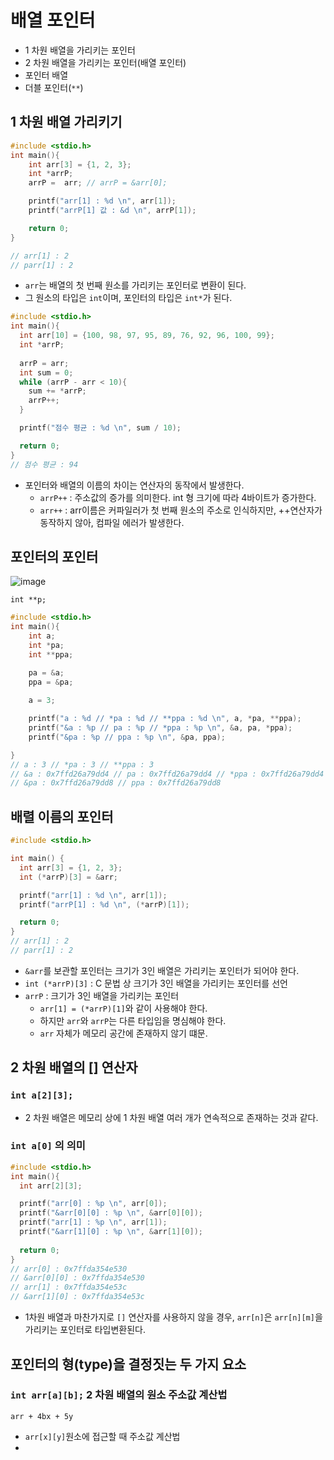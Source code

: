 # 배열 포인터

- 1 차원 배열을 가리키는 포인터
- 2 차원 배열을 가리키는 포인터(배열 포인터)
- 포인터 배열
- 더블 포인터(`**`)

## 1 차원 배열 가리키기

```c
#include <stdio.h>
int main(){
    int arr[3] = {1, 2, 3};
    int *arrP;
    arrP =  arr; // arrP = &arr[0];

    printf("arr[1] : %d \n", arr[1]);
    printf("arrP[1] 값 : &d \n", arrP[1]);

    return 0;
}

// arr[1] : 2 
// parr[1] : 2 
```

- `arr`는 배열의 첫 번째 원소를 가리키는 포인터로 변환이 된다.
- 그 원소의 타입은 `int`이며, 포인터의 타입은 `int*`가 된다.

```c
#include <stdio.h>
int main(){
  int arr[10] = {100, 98, 97, 95, 89, 76, 92, 96, 100, 99};
  int *arrP;
  
  arrP = arr;
  int sum = 0;
  while (arrP - arr < 10){
    sum += *arrP;
    arrP++;
  }

  printf("점수 평균 : %d \n", sum / 10);

  return 0;
}
// 점수 평균 : 94 
```

- 포인터와 배열의 이름의 차이는 연산자의 동작에서 발생한다.
    - `arrP++` : 주소값의 증가를 의미한다. int 형 크기에 따라 4바이트가 증가한다.
    - `arr++` : arr이름은 커파일러가 첫 번째 원소의 주소로 인식하지만, ++연산자가 동작하지 않아, 컴파일 에러가 발생한다.

## 포인터의 포인터

![image](https://github.com/WonilLee211/TIL/assets/109330610/ce566f4e-d247-4e6a-95e8-3b375ab744e5)

`int **p;`

```c
#include <stdio.h>
int main(){
    int a;
    int *pa;
    int **ppa;

    pa = &a;
    ppa = &pa;
    
    a = 3;

    printf("a : %d // *pa : %d // **ppa : %d \n", a, *pa, **ppa);
    printf("&a : %p // pa : %p // *ppa : %p \n", &a, pa, *ppa);
    printf("&pa : %p // ppa : %p \n", &pa, ppa);

}
// a : 3 // *pa : 3 // **ppa : 3 
// &a : 0x7ffd26a79dd4 // pa : 0x7ffd26a79dd4 // *ppa : 0x7ffd26a79dd4 
// &pa : 0x7ffd26a79dd8 // ppa : 0x7ffd26a79dd8
```

## 배렬 이름의 포인터



```c
#include <stdio.h>

int main() {
  int arr[3] = {1, 2, 3};
  int (*arrP)[3] = &arr;

  printf("arr[1] : %d \n", arr[1]);
  printf("arrP[1] : %d \n", (*arrP)[1]);

  return 0;
}
// arr[1] : 2 
// parr[1] : 2 
```

- `&arr`를 보관할 포인터는 크기가 3인 배열은 가리키는 포인터가 되어야 한다.
- `int (*arrP)[3]` : C 문법 상 크기가 3인 배열을 가리키는 포인터를 선언
- `arrP` : 크기가 3인 배열을 가리키는 포인터
    - `arr[1] = (*arrP)[1]`와 같이 사용해야 한다.
    - 하지만 `arr`와 `arrP`는 다른 타입임을 명심해야 한다.
    - `arr` 자체가 메모리 공간에 존재하지 않기 떄문.

## 2 차원 배열의 [] 연산자

### `int a[2][3];`

-  2 차원 배열은 메모리 상에 1 차원 배열 여러 개가 연속적으로 존재하는 것과 같다.

### `int a[0]` 의 의미

```c
#include <stdio.h>
int main(){
  int arr[2][3];

  printf("arr[0] : %p \n", arr[0]);
  printf("&arr[0][0] : %p \n", &arr[0][0]);
  printf("arr[1] : %p \n", arr[1]);
  printf("&arr[1][0] : %p \n", &arr[1][0]);
  
  return 0;
}
// arr[0] : 0x7ffda354e530 
// &arr[0][0] : 0x7ffda354e530 
// arr[1] : 0x7ffda354e53c 
// &arr[1][0] : 0x7ffda354e53c 
```

- 1차원 배열과 마찬가지로 `[]` 연산자를 사용하지 않을 경우, `arr[n]`은 `arr[n][m]`을 가리키는 포인터로 타입변환된다.

## 포인터의 형(type)을 결정짓는 두 가지 요소

### `int arr[a][b];` 2 차원 배열의 원소 주소값 계산법

`arr + 4bx + 5y`

- `arr[x][y]`원소에 접근할 때 주소값 계산법
- 